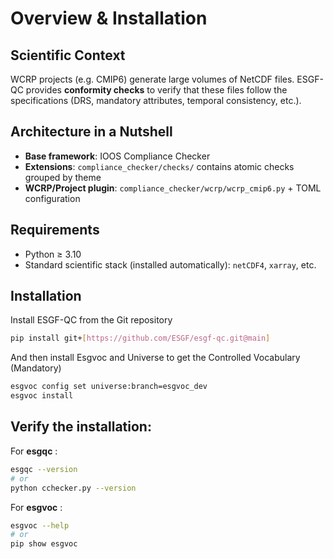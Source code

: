 # Overview & Installation

## Scientific Context
WCRP projects (e.g. CMIP6) generate large volumes of NetCDF files. ESGF-QC provides **conformity checks** to verify that these files follow the specifications (DRS, mandatory attributes, temporal consistency, etc.).

## Architecture in a Nutshell
- **Base framework**: IOOS Compliance Checker
- **Extensions**: `compliance_checker/checks/` contains atomic checks grouped by theme
- **WCRP/Project plugin**: `compliance_checker/wcrp/wcrp_cmip6.py` + TOML configuration

## Requirements
- Python ≥ 3.10
- Standard scientific stack (installed automatically): `netCDF4`, `xarray`, etc.

## Installation
Install ESGF-QC from the Git repository

```bash
pip install git+[https://github.com/ESGF/esgf-qc.git@main]
```
And then install Esgvoc and Universe to get the Controlled Vocabulary (Mandatory)

```bash
esgvoc config set universe:branch=esgvoc_dev
esgvoc install
```

## Verify the installation:
For **esgqc** :
```bash
esgqc --version
# or
python cchecker.py --version
```
For **esgvoc** :
```bash
esgvoc --help
# or
pip show esgvoc
```